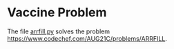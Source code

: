 # Vaccine Problem

The file [arrfill.py](arrfill.py) solves the problem https://www.codechef.com/AUG21C/problems/ARRFILL.